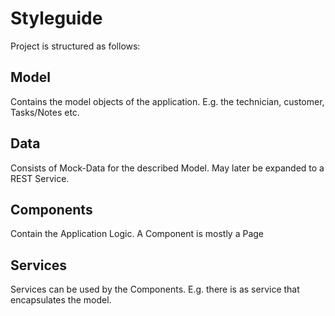 # Styleguide

Project is structured as follows:

## Model

Contains the model objects of the application. E.g. the technician, customer, Tasks/Notes etc.

## Data

Consists of Mock-Data for the described Model.
May later be expanded to a REST Service.

## Components

Contain the Application Logic. A Component is mostly a Page

## Services

Services can be used by the Components. E.g. there is as service that encapsulates the model.
